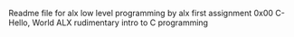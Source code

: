 Readme file for alx low level programming by alx
first assignment 0x00 C-Hello, World ALX
rudimentary intro to C programming
